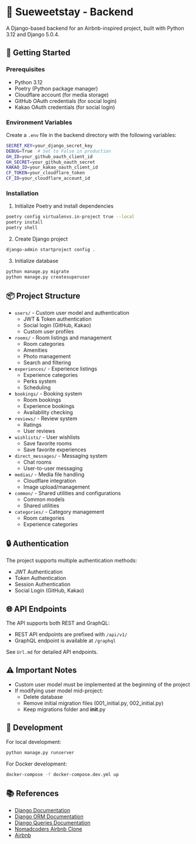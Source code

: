 # 💌 Sueweetstay - Backend

A Django-based backend for an Airbnb-inspired project, built with Python 3.12 and Django 5.0.4.

## 🚀 Getting Started

### Prerequisites

- Python 3.12
- Poetry (Python package manager)
- Cloudflare account (for media storage)
- GitHub OAuth credentials (for social login)
- Kakao OAuth credentials (for social login)

### Environment Variables

Create a `.env` file in the backend directory with the following variables:

```bash
SECRET_KEY=your_django_secret_key
DEBUG=True  # Set to False in production
GH_ID=your_github_oauth_client_id
GH_SECRET=your_github_oauth_secret
KAKAO_ID=your_kakao_oauth_client_id
CF_TOKEN=your_cloudflare_token
CF_ID=your_cloudflare_account_id
```

### Installation

1. Initialize Poetry and install dependencies

```bash
poetry config virtualenvs.in-project true --local
poetry install
poetry shell
```

2. Create Django project

```bash
django-admin startproject config .
```

3. Initialize database

```bash
python manage.py migrate
python manage.py createsuperuser
```

## 📦 Project Structure

- `users/` - Custom user model and authentication
  - JWT & Token authentication
  - Social login (GitHub, Kakao)
  - Custom user profiles
- `rooms/` - Room listings and management
  - Room categories
  - Amenities
  - Photo management
  - Search and filtering
- `experiences/` - Experience listings
  - Experience categories
  - Perks system
  - Scheduling
- `bookings/` - Booking system
  - Room bookings
  - Experience bookings
  - Availability checking
- `reviews/` - Review system
  - Ratings
  - User reviews
- `wishlists/` - User wishlists
  - Save favorite rooms
  - Save favorite experiences
- `direct_messages/` - Messaging system
  - Chat rooms
  - User-to-user messaging
- `medias/` - Media file handling
  - Cloudflare integration
  - Image upload/management
- `common/` - Shared utilities and configurations
  - Common models
  - Shared utilities
- `categories/` - Category management
  - Room categories
  - Experience categories

## 🔒 Authentication

The project supports multiple authentication methods:
- JWT Authentication
- Token Authentication
- Session Authentication
- Social Login (GitHub, Kakao)

## 🌐 API Endpoints

The API supports both REST and GraphQL:

- REST API endpoints are prefixed with `/api/v1/`
- GraphQL endpoint is available at `/graphql`

See `Url.md` for detailed API endpoints.

## ⚠️ Important Notes

- Custom user model must be implemented at the beginning of the project
- If modifying user model mid-project:
  - Delete database
  - Remove initial migration files (001_initial.py, 002_initial.py)
  - Keep migrations folder and __init__.py

## 🔧 Development

For local development:

```bash
python manage.py runserver
```

For Docker development:

```bash
docker-compose -f docker-compose.dev.yml up
```

## 📚 References

- [Django Documentation](https://docs.djangoproject.com/en/5.0/)
- [Django ORM Documentation](https://docs.djangoproject.com/en/5.1/ref/models/instances/)
- [Django Queries Documentation](https://docs.djangoproject.com/en/5.1/topics/db/queries/)
- [Nomadcoders Airbnb Clone](https://nomadcoders.co/airbnb-clone/lectures/3926)
- [Airbnb](https://www.airbnb.com)
